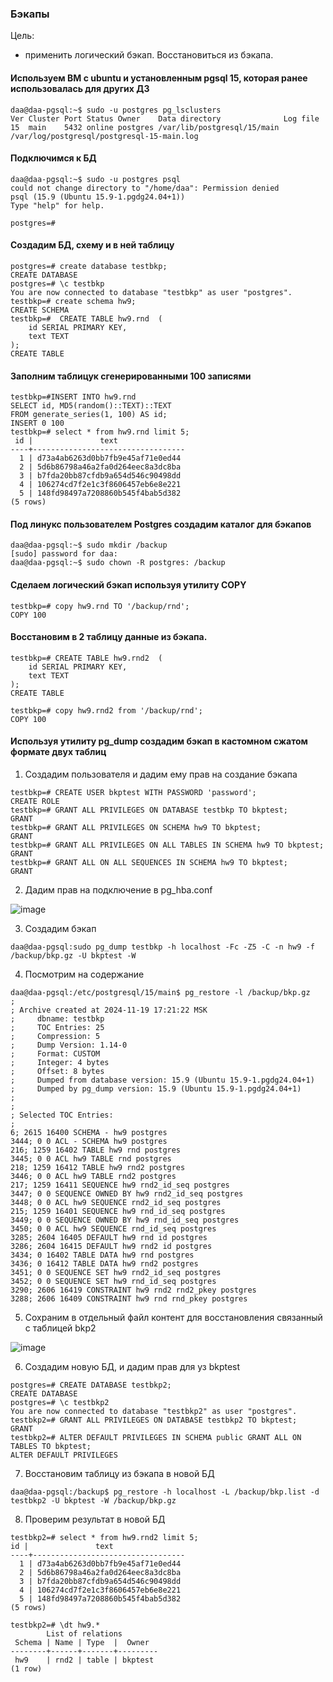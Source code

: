 ### Бэкапы

Цель:
- применить логический бэкап. Восстановиться из бэкапа.

#### Используем ВМ с ubuntu и установленным pgsql 15, которая ранее использовалась для других ДЗ

```
daa@daa-pgsql:~$ sudo -u postgres pg_lsclusters
Ver Cluster Port Status Owner    Data directory              Log file
15  main    5432 online postgres /var/lib/postgresql/15/main /var/log/postgresql/postgresql-15-main.log
```

#### Подключимся к БД

```
daa@daa-pgsql:~$ sudo -u postgres psql
could not change directory to "/home/daa": Permission denied
psql (15.9 (Ubuntu 15.9-1.pgdg24.04+1))
Type "help" for help.

postgres=# 
```

#### Создадим БД, схему и в ней таблицу

```
postgres=# create database testbkp;
CREATE DATABASE
postgres=# \c testbkp
You are now connected to database "testbkp" as user "postgres".
testbkp=# create schema hw9;
CREATE SCHEMA
testbkp=#  CREATE TABLE hw9.rnd  (
    id SERIAL PRIMARY KEY,
    text TEXT
);
CREATE TABLE
```

#### Заполним таблицук сгенерированными 100 записями

```
testbkp=#INSERT INTO hw9.rnd
SELECT id, MD5(random()::TEXT)::TEXT
FROM generate_series(1, 100) AS id;
INSERT 0 100
testbkp=# select * from hw9.rnd limit 5;
 id |               text
----+----------------------------------
  1 | d73a4ab6263d0bb7fb9e45af71e0ed44
  2 | 5d6b86798a46a2fa0d264eec8a3dc8ba
  3 | b7fda20bb87cfdb9a654d546c90498dd
  4 | 106274cd7f2e1c3f8606457eb6e8e221
  5 | 148fd98497a7208860b545f4bab5d382
(5 rows)
```

#### Под линукс пользователем Postgres создадим каталог для бэкапов

```
daa@daa-pgsql:~$ sudo mkdir /backup
[sudo] password for daa:
daa@daa-pgsql:~$ sudo chown -R postgres: /backup
```

#### Сделаем логический бэкап используя утилиту COPY

```
testbkp=# copy hw9.rnd TO '/backup/rnd';
COPY 100
```


#### Восстановим в 2 таблицу данные из бэкапа.

```
testbkp=# CREATE TABLE hw9.rnd2  (
    id SERIAL PRIMARY KEY,
    text TEXT
);
CREATE TABLE

testbkp=# copy hw9.rnd2 from '/backup/rnd';
COPY 100
```


#### Используя утилиту pg_dump создадим бэкап в кастомном сжатом формате двух таблиц

1. Создадим пользователя и дадим ему прав на создание бэкапа

```
testbkp=# CREATE USER bkptest WITH PASSWORD 'password';
CREATE ROLE
testbkp=# GRANT ALL PRIVILEGES ON DATABASE testbkp TO bkptest;
GRANT
testbkp=# GRANT ALL PRIVILEGES ON SCHEMA hw9 TO bkptest;
GRANT
testbkp=# GRANT ALL PRIVILEGES ON ALL TABLES IN SCHEMA hw9 TO bkptest;
GRANT
testbkp=# GRANT ALL ON ALL SEQUENCES IN SCHEMA hw9 TO bkptest;
GRANT
```

2. Дадим прав на подключение в pg_hba.conf

![image](https://github.com/user-attachments/assets/4ae9d8c7-c06a-408f-a7d8-ae9aa296e41e)

3. Создадим бэкап

```
daa@daa-pgsql:sudo pg_dump testbkp -h localhost -Fc -Z5 -C -n hw9 -f /backup/bkp.gz -U bkptest -W
```

4. Посмотрим на содержание

```
daa@daa-pgsql:/etc/postgresql/15/main$ pg_restore -l /backup/bkp.gz
;
; Archive created at 2024-11-19 17:21:22 MSK
;     dbname: testbkp
;     TOC Entries: 25
;     Compression: 5
;     Dump Version: 1.14-0
;     Format: CUSTOM
;     Integer: 4 bytes
;     Offset: 8 bytes
;     Dumped from database version: 15.9 (Ubuntu 15.9-1.pgdg24.04+1)
;     Dumped by pg_dump version: 15.9 (Ubuntu 15.9-1.pgdg24.04+1)
;
;
; Selected TOC Entries:
;
6; 2615 16400 SCHEMA - hw9 postgres
3444; 0 0 ACL - SCHEMA hw9 postgres
216; 1259 16402 TABLE hw9 rnd postgres
3445; 0 0 ACL hw9 TABLE rnd postgres
218; 1259 16412 TABLE hw9 rnd2 postgres
3446; 0 0 ACL hw9 TABLE rnd2 postgres
217; 1259 16411 SEQUENCE hw9 rnd2_id_seq postgres
3447; 0 0 SEQUENCE OWNED BY hw9 rnd2_id_seq postgres
3448; 0 0 ACL hw9 SEQUENCE rnd2_id_seq postgres
215; 1259 16401 SEQUENCE hw9 rnd_id_seq postgres
3449; 0 0 SEQUENCE OWNED BY hw9 rnd_id_seq postgres
3450; 0 0 ACL hw9 SEQUENCE rnd_id_seq postgres
3285; 2604 16405 DEFAULT hw9 rnd id postgres
3286; 2604 16415 DEFAULT hw9 rnd2 id postgres
3434; 0 16402 TABLE DATA hw9 rnd postgres
3436; 0 16412 TABLE DATA hw9 rnd2 postgres
3451; 0 0 SEQUENCE SET hw9 rnd2_id_seq postgres
3452; 0 0 SEQUENCE SET hw9 rnd_id_seq postgres
3290; 2606 16419 CONSTRAINT hw9 rnd2 rnd2_pkey postgres
3288; 2606 16409 CONSTRAINT hw9 rnd rnd_pkey postgres
```

5. Сохраним в отдельный файл контент для восстановления связанный с таблицей bkp2

![image](https://github.com/user-attachments/assets/b6ee6bc9-c165-4ce0-b5b1-a19aff021c74)

6. Создадим новую БД, и дадим прав для уз bkptest

```
postgres=# CREATE DATABASE testbkp2;
CREATE DATABASE
postgres=# \c testbkp2
You are now connected to database "testbkp2" as user "postgres".
testbkp2=# GRANT ALL PRIVILEGES ON DATABASE testbkp2 TO bkptest;
GRANT
testbkp2=# ALTER DEFAULT PRIVILEGES IN SCHEMA public GRANT ALL ON TABLES TO bkptest;
ALTER DEFAULT PRIVILEGES
```

7. Восстановим таблицу из бэкапа в новой БД

```
daa@daa-pgsql:/backup$ pg_restore -h localhost -L /backup/bkp.list -d testbkp2 -U bkptest -W /backup/bkp.gz
```

8. Проверим результат в новой БД

```
testbkp2=# select * from hw9.rnd2 limit 5;
id |               text
----+----------------------------------
  1 | d73a4ab6263d0bb7fb9e45af71e0ed44
  2 | 5d6b86798a46a2fa0d264eec8a3dc8ba
  3 | b7fda20bb87cfdb9a654d546c90498dd
  4 | 106274cd7f2e1c3f8606457eb6e8e221
  5 | 148fd98497a7208860b545f4bab5d382
(5 rows)

testbkp2=# \dt hw9.*
        List of relations
 Schema | Name | Type  |  Owner
--------+------+-------+---------
 hw9    | rnd2 | table | bkptest
(1 row)
```
